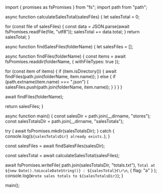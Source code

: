 import { promises as fsPromises } from "fs";
import path from "path";

async function calculateSalesTotal(salesFiles) {
  let salesTotal = 0;

  for (const file of salesFiles) {
    const data = JSON.parse(await fsPromises.readFile(file, "utf8"));
    salesTotal += data.total;
  }
  return salesTotal;
}

async function findSalesFiles(folderName) {
  let salesFiles = [];

  async function findFiles(folderName) {
    const items = await fsPromises.readdir(folderName, { withFileTypes: true });

   for (const item of items) {
      if (item.isDirectory()) {
        await findFiles(path.join(folderName, item.name));
      } else {
        if (path.extname(item.name) === ".json") {
          salesFiles.push(path.join(folderName, item.name));
        }
      }
    }
  }

  await findFiles(folderName);

  return salesFiles;
}

async function main() {
  const salesDir = path.join(__dirname, "stores");
  const salesTotalsDir = path.join(__dirname, "salesTotals");

  try {
    await fsPromises.mkdir(salesTotalsDir);
  } catch {
    console.log(`${salesTotalsDir} already exists.`);
  }

  const salesFiles = await findSalesFiles(salesDir);

  const salesTotal = await calculateSalesTotal(salesFiles);

  await fsPromises.writeFile(
    path.join(salesTotalsDir, "totals.txt"),
    `Total at ${new Date().toLocaleDateString()} : ${salesTotal}€\r\n`,
    { flag: "a" }
  );
  console.log(`Wrote sales totals to ${salesTotalsDir}`);
}

main();
